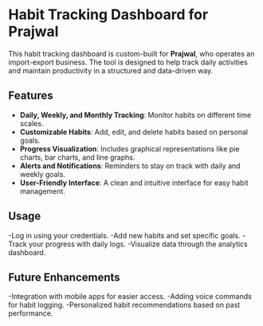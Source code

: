 # Habit Tracking Dashboard for Prajwal

This habit tracking dashboard is custom-built for **Prajwal**, who operates an import-export business. The tool is designed to help track daily activities and maintain productivity in a structured and data-driven way.

## Features
- **Daily, Weekly, and Monthly Tracking**: Monitor habits on different time scales.
- **Customizable Habits**: Add, edit, and delete habits based on personal goals.
- **Progress Visualization**: Includes graphical representations like pie charts, bar charts, and line graphs.
- **Alerts and Notifications**: Reminders to stay on track with daily and weekly goals.
- **User-Friendly Interface**: A clean and intuitive interface for easy habit management.

## Usage
-Log in using your credentials.
-Add new habits and set specific goals.
-Track your progress with daily logs.
-Visualize data through the analytics dashboard.
## Future Enhancements
-Integration with mobile apps for easier access.
-Adding voice commands for habit logging.
-Personalized habit recommendations based on past performance.


